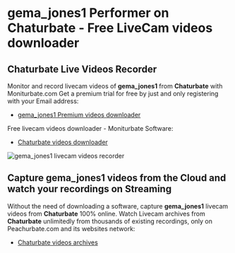 # gema_jones1 Performer on Chaturbate - Free LiveCam videos downloader

## Chaturbate Live Videos Recorder

Monitor and record livecam videos of **gema_jones1** from **Chaturbate** with Moniturbate.com
Get a premium trial for free by just and only registering with your Email address:
* [gema_jones1 Premium videos downloader](https://moniturbate.com/request-demo-licence-key.html)

Free livecam videos downloader - Moniturbate Software:
* [Chaturbate videos downloader](https://moniturbate.com/moniturbate-download-software.html)

![gema_jones1 livecam videos recorder](https://peachurnet.com/templates/moniturbate-software.png)


## Capture gema_jones1 videos from the Cloud and watch your recordings on Streaming

Without the need of downloading a software, capture **gema_jones1** livecam videos from **Chaturbate** 100% online.
Watch Livecam archives from **Chaturbate** unlimitedly from thousands of existing recordings, only on Peachurbate.com and its websites network:
* [Chaturbate videos archives](https://peachurnet.com/)